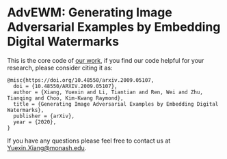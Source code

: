 # AdvEWM: Generating Image Adversarial Examples by Embedding Digital Watermarks

This is the core code of [our work](https://arxiv.org/abs/2009.05107), if you find our code helpful for your research, please consider citing it as:

    @misc{https://doi.org/10.48550/arxiv.2009.05107,
      doi = {10.48550/ARXIV.2009.05107},
      author = {Xiang, Yuexin and Li, Tiantian and Ren, Wei and Zhu, Tianqing and Choo, Kim-Kwang Raymond},
      title = {Generating Image Adversarial Examples by Embedding Digital Watermarks},
      publisher = {arXiv},
      year = {2020},
    }

If you have any questions please feel free to contact us at Yuexin.Xiang@monash.edu.

